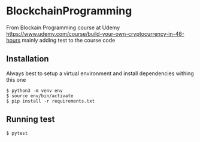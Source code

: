 # BlockchainProgramming
From Blockain Programming course at Udemy https://www.udemy.com/course/build-your-own-cryptocurrency-in-48-hours mainly adding test to the course code

## Installation

Always best to setup a virtual environment and install dependencies withing this one

```
$ python3 -m venv env
$ source env/bin/activate
$ pip install -r requirements.txt
```

## Running test

```
$ pytest
```
